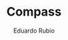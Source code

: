 ---
title: "Compass"
github: https://github.com/excentris/compass
demo: http://excentris.github.io/compass/
author: Eduardo Rubio
draft: true
ssg:
  - Jekyll
cms:
  - No Cms
---